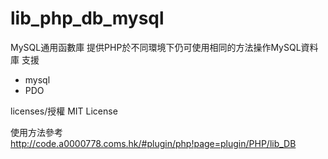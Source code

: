 lib_php_db_mysql
========

MySQL通用函數庫
提供PHP於不同環境下仍可使用相同的方法操作MySQL資料庫
支援
- mysql
- PDO

licenses/授權
MIT License

使用方法參考
http://code.a0000778.coms.hk/#plugin/php!page=plugin/PHP/lib_DB
